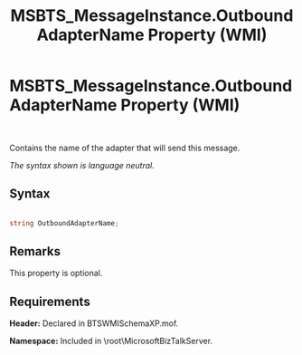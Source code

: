 ﻿---
title: MSBTS_MessageInstance.OutboundAdapterName Property (WMI)
TOCTitle: MSBTS_MessageInstance.OutboundAdapterName Property (WMI)
ms:assetid: bda58ea7-b13e-40aa-aa0f-10aec507e7a4
ms:mtpsurl: https://msdn.microsoft.com/en-us/library/Aa578389(v=BTS.80)
ms:contentKeyID: 51530975
ms.date: 08/30/2017
mtps_version: v=BTS.80
---

# MSBTS\_MessageInstance.OutboundAdapterName Property (WMI)

 

Contains the name of the adapter that will send this message.

*The syntax shown is language neutral.*

## Syntax

```C#
  
string OutboundAdapterName;  
```

## Remarks

This property is optional.

## Requirements

**Header:** Declared in BTSWMISchemaXP.mof.

**Namespace:** Included in \\root\\MicrosoftBizTalkServer.

